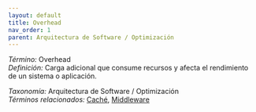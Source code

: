 ```yaml
---
layout: default
title: Overhead
nav_order: 1
parent: Arquitectura de Software / Optimización
---
```


*Término:* Overhead  
*Definición:* Carga adicional que consume recursos y afecta el rendimiento de un sistema o aplicación.

*Taxonomía:* Arquitectura de Software / Optimización  
*Términos relacionados:* [Caché](https://maleniski.github.io/diccionario-angl-tec-mx/docs/alfabeticamente/C/cach/), [Middleware](https://maleniski.github.io/diccionario-angl-tec-mx/docs/alfabeticamente/M/middleware/)
